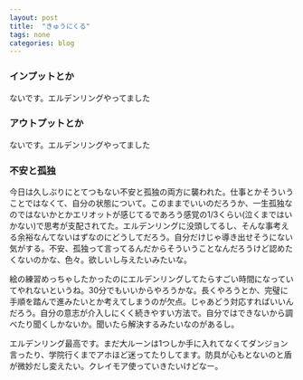 ```yaml
---
layout: post
title:  "きゅうにくる"
tags: none
categories: blog
---
```


### インプットとか
ないです。エルデンリングやってました

### アウトプットとか
ないです。エルデンリングやってました

### 不安と孤独
今日は久しぶりにとてつもない不安と孤独の両方に襲われた。仕事とかそういうことではなくて、自分の状態について。このままでいいのだろうか、一生孤独なのではないかとかエリオットが感じてるであろう感覚の1/3くらい(泣くまではいかない)で思考が支配されてた。エルデンリングに没頭してるし、そんな事考える余裕なんてないはずなのにどうしてだろう。自分だけじゃ導き出せそうにない気がする。不安、孤独って言ってるんだからそういうことなんだろうけど認めたくないのかな、色々。欲しいし与えたいみたいな。

絵の練習めっちゃしたかったのにエルデンリングしてたらすごい時間になっていてやれないというね。30分でもいいからやろうかな。長くやろうとか、完璧に手順を踏んで進みたいとか考えてしまうのが欠点。じゃあどう対応すればいいんだろう。自分の意志が介入しにくく続きやすい方法で。自分ではできないから調べたり聞くしかないか。聞いたら解決するみたいなのがあるし。

エルデンリング最高です。まだ大ルーンは1つしか手に入れてなくてダンジョン言ったり、学院行くまでアホほど迷ってたりしてます。防具が心もとないのと盾が微妙だし変えたい。クレイモア使っていきたいけどなー。


